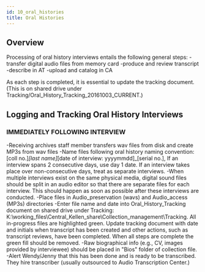 ```yaml
---
id: 10_oral_histories
title: Oral Histories
---
```


## Overview

Processing of oral history interviews entails the following general steps:
-transfer digital audio files from memory card
-produce and review transcript
-describe in AT
-upload and catalog in CA

As each step is completed, it is essential to update the tracking document.
(This is on shared drive under Tracking/Oral_History_Tracking_20161003_CURRENT.)


## Logging and Tracking Oral History Interviews

### IMMEDIATELY FOLLOWING INTERVIEW

-Receiving archives staff member transfers wav files from disk and create MP3s from wav files
-Name files following oral history naming convention:
[coll no.]_[last name]_[date of interview: yyyymmdd]_[serial no.], If an interview spans 2 consecutive days, use day 1 date. If an interview takes place over non-consecutive days, treat as separate interviews.
-When multiple interviews exist on the same physical media, digital sound files should be split in an audio editor so that there are separate files for each interview. This should happen as soon as possible after these interviews are conducted.
-Place files in Audio_preservation (wavs) and Audio_access (MP3s) directories
-Enter file name and date into Oral_History_Tracking document on shared drive under Tracking: K:\working_files\Central_Kellen_share\Collection_management\Tracking. All in-progress files are highlighted green. Update tracking document with date and initials when transcript has been created and other actions, such as transcript reviews, have been completed. When all steps are complete the green fill should be removed.
-Raw biographical info (e.g., CV, images provided by interviewee) should be placed in "Bios" folder of collection file.
-Alert Wendy/Jenny that this has been done and is ready to be transcribed. They hire transcriber (usually outsourced to Audio Transcription Center.) 
